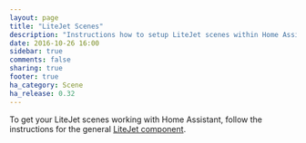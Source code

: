 ```yaml
---
layout: page
title: "LiteJet Scenes"
description: "Instructions how to setup LiteJet scenes within Home Assistant."
date: 2016-10-26 16:00
sidebar: true
comments: false
sharing: true
footer: true
ha_category: Scene
ha_release: 0.32
---
```


To get your LiteJet scenes working with Home Assistant, follow the instructions for the general [LiteJet component](/components/litejet/).
